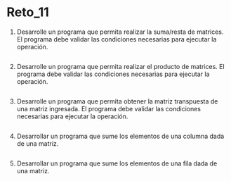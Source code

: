 # Reto_11

1. Desarrolle un programa que permita realizar la suma/resta de matrices. El programa debe validar las condiciones necesarias para ejecutar la operación.

```python

```
2. Desarrolle un programa que permita realizar el producto de matrices. El programa debe validar las condiciones necesarias para ejecutar la operación.

```python

```
3. Desarrolle un programa que permita obtener la matriz transpuesta de una matriz ingresada. El programa debe validar las condiciones necesarias para ejecutar la operación.

```python

```
4. Desarrollar un programa que sume los elementos de una columna dada de una matriz.

```python

```
5. Desarrollar un programa que sume los elementos de una fila dada de una matriz.

```python

```
